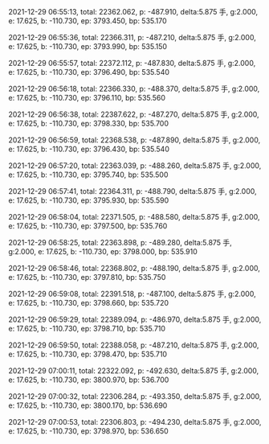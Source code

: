 2021-12-29 06:55:13, total: 22362.062, p: -487.910, delta:5.875 手, g:2.000, e: 17.625, b: -110.730, ep: 3793.450, bp: 535.170

2021-12-29 06:55:36, total: 22366.311, p: -487.210, delta:5.875 手, g:2.000, e: 17.625, b: -110.730, ep: 3793.990, bp: 535.150

2021-12-29 06:55:57, total: 22372.112, p: -487.830, delta:5.875 手, g:2.000, e: 17.625, b: -110.730, ep: 3796.490, bp: 535.540

2021-12-29 06:56:18, total: 22366.330, p: -488.370, delta:5.875 手, g:2.000, e: 17.625, b: -110.730, ep: 3796.110, bp: 535.560

2021-12-29 06:56:38, total: 22387.622, p: -487.270, delta:5.875 手, g:2.000, e: 17.625, b: -110.730, ep: 3798.330, bp: 535.700

2021-12-29 06:56:59, total: 22368.538, p: -487.890, delta:5.875 手, g:2.000, e: 17.625, b: -110.730, ep: 3796.430, bp: 535.540

2021-12-29 06:57:20, total: 22363.039, p: -488.260, delta:5.875 手, g:2.000, e: 17.625, b: -110.730, ep: 3795.740, bp: 535.500

2021-12-29 06:57:41, total: 22364.311, p: -488.790, delta:5.875 手, g:2.000, e: 17.625, b: -110.730, ep: 3795.930, bp: 535.590

2021-12-29 06:58:04, total: 22371.505, p: -488.580, delta:5.875 手, g:2.000, e: 17.625, b: -110.730, ep: 3797.500, bp: 535.760

2021-12-29 06:58:25, total: 22363.898, p: -489.280, delta:5.875 手, g:2.000, e: 17.625, b: -110.730, ep: 3798.000, bp: 535.910

2021-12-29 06:58:46, total: 22368.802, p: -488.190, delta:5.875 手, g:2.000, e: 17.625, b: -110.730, ep: 3797.810, bp: 535.750

2021-12-29 06:59:08, total: 22391.518, p: -487.100, delta:5.875 手, g:2.000, e: 17.625, b: -110.730, ep: 3798.660, bp: 535.720

2021-12-29 06:59:29, total: 22389.094, p: -486.970, delta:5.875 手, g:2.000, e: 17.625, b: -110.730, ep: 3798.710, bp: 535.710

2021-12-29 06:59:50, total: 22388.058, p: -487.210, delta:5.875 手, g:2.000, e: 17.625, b: -110.730, ep: 3798.470, bp: 535.710

2021-12-29 07:00:11, total: 22322.092, p: -492.630, delta:5.875 手, g:2.000, e: 17.625, b: -110.730, ep: 3800.970, bp: 536.700

2021-12-29 07:00:32, total: 22306.284, p: -493.350, delta:5.875 手, g:2.000, e: 17.625, b: -110.730, ep: 3800.170, bp: 536.690

2021-12-29 07:00:53, total: 22306.803, p: -494.230, delta:5.875 手, g:2.000, e: 17.625, b: -110.730, ep: 3798.970, bp: 536.650